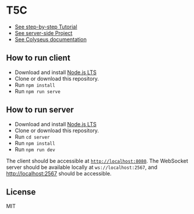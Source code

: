 # T5C

- [See step-by-step Tutorial](https://doc.babylonjs.com/guidedLearning/multiplayer/Colyseus)
- [See server-side Project](https://github.com/colyseus/tutorial-babylonjs-server)
- [See Colyseus documentation](https://docs.colyseus.io/)

## How to run client

- Download and install [Node.js LTS](https://nodejs.org/en/download/)
- Clone or download this repository.
- Run `npm install`
- Run `npm run serve`

## How to run server

- Download and install [Node.js LTS](https://nodejs.org/en/download/)
- Clone or download this repository.
- Run `cd server`
- Run `npm install`
- Run `npm run dev`

The client should be accessible at [`http://localhost:8080`](http://localhost:8080).
The WebSocket server should be available locally at `ws://localhost:2567`, and [http://localhost:2567](http://localhost:2567) should be accessible.

## License

MIT